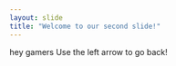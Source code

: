 ```yaml
---
layout: slide
title: "Welcome to our second slide!"
---
```

hey gamers
Use the left arrow to go back!
